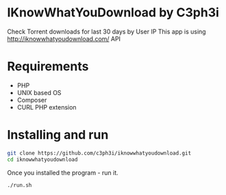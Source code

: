 # IKnowWhatYouDownload by C3ph3i

Check Torrent downloads for last 30 days by User IP
This app is using http://iknowwhatyoudownload.com/ API

# Requirements
  - PHP
  - UNIX based OS
  - Composer
  - CURL PHP extension

# Installing and run

```sh
git clone https://github.com/c3ph3i/iknowwhatyoudownload.git
cd iknowwhatyoudownload
```

Once you installed the program - run it.

```sh
./run.sh
```
